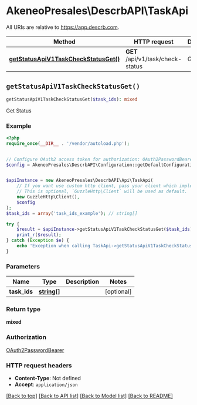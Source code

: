 # AkeneoPresales\DescrbAPI\TaskApi

All URIs are relative to https://app.descrb.com.

Method | HTTP request | Description
------------- | ------------- | -------------
[**getStatusApiV1TaskCheckStatusGet()**](TaskApi.md#getStatusApiV1TaskCheckStatusGet) | **GET** /api/v1/task/check-status | Get Status


## `getStatusApiV1TaskCheckStatusGet()`

```php
getStatusApiV1TaskCheckStatusGet($task_ids): mixed
```

Get Status

### Example

```php
<?php
require_once(__DIR__ . '/vendor/autoload.php');


// Configure OAuth2 access token for authorization: OAuth2PasswordBearer
$config = AkeneoPresales\DescrbAPI\Configuration::getDefaultConfiguration()->setAccessToken('YOUR_ACCESS_TOKEN');


$apiInstance = new AkeneoPresales\DescrbAPI\Api\TaskApi(
    // If you want use custom http client, pass your client which implements `GuzzleHttp\ClientInterface`.
    // This is optional, `GuzzleHttp\Client` will be used as default.
    new GuzzleHttp\Client(),
    $config
);
$task_ids = array('task_ids_example'); // string[]

try {
    $result = $apiInstance->getStatusApiV1TaskCheckStatusGet($task_ids);
    print_r($result);
} catch (Exception $e) {
    echo 'Exception when calling TaskApi->getStatusApiV1TaskCheckStatusGet: ', $e->getMessage(), PHP_EOL;
}
```

### Parameters

Name | Type | Description  | Notes
------------- | ------------- | ------------- | -------------
 **task_ids** | [**string[]**](../Model/string.md)|  | [optional]

### Return type

**mixed**

### Authorization

[OAuth2PasswordBearer](../../README.md#OAuth2PasswordBearer)

### HTTP request headers

- **Content-Type**: Not defined
- **Accept**: `application/json`

[[Back to top]](#) [[Back to API list]](../../README.md#endpoints)
[[Back to Model list]](../../README.md#models)
[[Back to README]](../../README.md)
